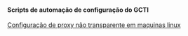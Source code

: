 #### Scripts de automação de configuração do GCTI

[Configuração de proxy não transparente em maquinas linux](set_proxy.sh)
